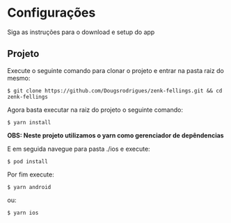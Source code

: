 # Configurações
Siga as instruções para o download e setup do app

## Projeto
Execute o seguinte comando para clonar o projeto e entrar na pasta raiz do mesmo:
```
$ git clone https://github.com/Dougsrodrigues/zenk-fellings.git && cd zenk-fellings
```

Agora basta executar na raiz do projeto o seguinte comando:
```
$ yarn install
```
**OBS: Neste projeto utilizamos o yarn como gerenciador de depêndencias**

E em seguida navegue para pasta ./ios e execute:

```
$ pod install
```

Por fim execute:

```
$ yarn android
```

ou:

```
$ yarn ios
```
